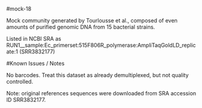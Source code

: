 #mock-18

Mock community generated by Tourlousse et al., composed of even amounts of purified genomic DNA from 15 bacterial strains.

Listed in NCBI SRA as RUN1__sample:Ec_primerset:515F806R_polymerase:AmpliTaqGoldLD_replicate:1 (SRR3832177)

#Known Issues / Notes

No barcodes. Treat this dataset as already demultiplexed, but not quality controlled.

Note: original references sequences were downloaded from SRA accession ID SRR3832177.
